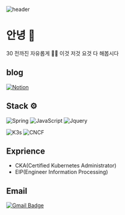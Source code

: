 <!--
**ShinGyeongseon367/ShinGyeongseon367** is a ✨ _special_ ✨ repository because its `README.md` (this file) appears on your GitHub profile.

Here are some ideas to get you started:

- 🔭 I’m currently working on ...
- 🌱 I’m currently learning ...
- 👯 I’m looking to collaborate on ...
- 🤔 I’m looking for help with ...
- 💬 Ask me about ...
- 📫 How to reach me: ...
- 😄 Pronouns: ...
- ⚡ Fun fact: ...
stack mark: https://shields.io/
icon: https://simpleicons.org/?q=CNF
-->
![header](https://capsule-render.vercel.app/api?type=waving&color=auto&height=300&section=header&text=capsule%20render&fontSize=90&animation=fadeIn&fontAlignY=38&desc=Decorate%20GitHub%20Profile%20or%20any%20Repo%20like%20me!&descAlignY=51&descAlign=62)

# 안녕 👋 
30 전까진 자유롭게 👍🏻 이것 저것 요것 다 해봅시다

## blog
[![Notion](https://img.shields.io/badge/Notion-yellow?logo=notion)](https://melodic-drug-e14.notion.site/2a32e7e9cfe44127adbc65a58c719ce6)

## Stack ⚙️
![Spring](https://img.shields.io/badge/-Spring-5d5d5d?style=plastic&logo=Spring) ![JavaScript](https://img.shields.io/badge/-JavaScript-5d5d5d?style=plastic&logo=JavaScript) ![Jquery](https://img.shields.io/badge/-jQuery-5d5d5d?style=plastic&logo=jQuery)

![K3s](https://img.shields.io/badge/-K3s-red?style=plastic&logo=K3s) ![CNCF](https://img.shields.io/badge/-CNCF-red?style=plastic&logo=CNCF)


## Exprience
- CKA(Certified Kubernetes Administrator)
- EIP(Engineer Information Processing)

## Email
  [![Gmail Badge](https://img.shields.io/badge/Gmail-d14836?style=flat-square&logo=Gmail&logoColor=white&link=mailto:snugyun01@gmail.com)](mailto:tlsrid1119@gmail.com)
